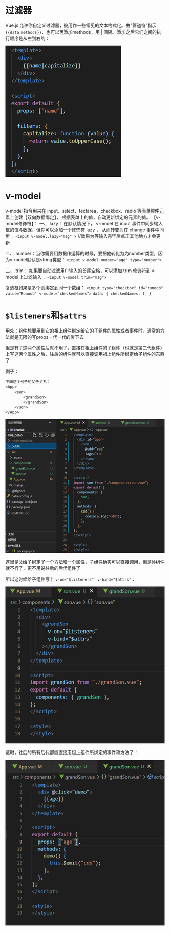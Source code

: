 # 过滤器

Vue.js 允许你自定义过滤器，被用作一些常见的文本格式化。由"管道符"指示
`{{data|methods}}`，也可以再添加methods，用	|	间隔。添加之后它们之间的执行顺序是从左到右的：

![image-20220221234752622](README/image-20220221234752622.png)



# v-model

v-model 指令用来在 input、select、textarea、checkbox、radio 等表单控件元素上创建【双向数据绑定】，
根据表单上的值，自动更新绑定的元素的值。
【v-model修饰符】：
一、.lazy：      在默认情况下， v-model 在 input 事件中同步输入框的值与数据，但你可以添加一个修饰符 lazy ，
		       从而转变为在 change 事件中同步：
	`<input v-model.lazy="msg" >`	//效果为等输入完毕后点击其他地方才会更新

二、.number：当你需要用数据作运算的时候，要把他转化为为number类型，因为v-model默认是string类型：
	`<input v-model.number="age" type="number">`

三、.trim：      如果要自动过滤用户输入的首尾空格，可以添加 trim 修饰符到 v-model 上过滤输入：
	`<input v-model.trim="msg">`



复选框如果是多个则绑定到同一个数组：
`<input type="checkbox" id="runoob" value="Runoob" v-model="checkedNames">`
`data: {
    checkedNames: []
  }`





# `$listeners`和`$attrs`

用处：组件想要用到它的祖上组件绑定给它的子组件的属性或者事件时，通常的方法就是无限的写props一代一代的传下去

但是有了这两个属性后就不用了，直接在祖上组件的子组件（也就是第二代组件）上写这两个属性之后，往后的组件就可以直接调用祖上组件所绑定给子组件的东西了

例子：	

```
下面这个例子的父子关系：
<App>  
	<son> 
		<grandSon> 
		</grandSon>
	</son>
</App>
```

![image-20220222000955858](README/image-20220222000955858.png)

这里是父给子绑定了一个方法和一个属性，子组件确实可以直接调用，但是孙组件就不行了，更不用说往后的后代组件了

所以这时候给子组件写上 `v-on="$listeners"`  ` v-bind="$attrs"`：

![image-20220222001142605](README/image-20220222001142605.png)

这时，往后的所有后代都能直接用祖上组件所绑定的事件和方法了：

![image-20220222001354826](README/image-20220222001354826.png)

















